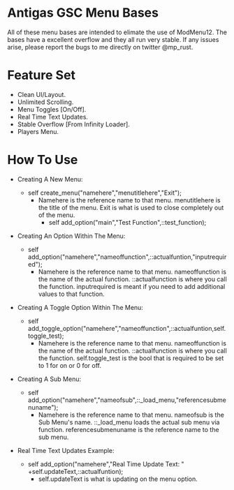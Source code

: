 # Antigas GSC Menu Bases

All of these menu bases are intended to elimate the use of ModMenu12. The bases have a excellent overflow and they all run very stable. If any issues arise, please report the bugs to me directly on twitter @mp_rust.

# Feature Set
- Clean UI/Layout.
- Unlimited Scrolling.
- Menu Toggles [On/Off].
- Real Time Text Updates.
- Stable Overflow [From Infinity Loader].
- Players Menu.

# How To Use
- Creating A New Menu:
  - self create_menu("namehere","menutitlehere","Exit");
  	- Namehere is the reference name to that menu. menutitlehere is the title of the menu. Exit is what is used to close completely out of the menu.
		- self add_option("main","Test Function",::test_function);

- Creating An Option Within The Menu:
	- self add_option("namehere","nameoffunction",::actualfuntion,"inputrequired");
		- Namehere is the reference name to that menu. nameoffunction is the name of the actual function. ::actualfunction is where you call the function. inputrequired is meant if you need to add additional values to that function.

- Creating A Toggle Option Within The Menu:
  - self add_toggle_option("namehere","nameoffunction",::actualfuntion,self.toggle_test);
  	- Namehere is the reference name to that menu. nameoffunction is the name of the actual function. ::actualfunction is where you call the function. self.toggle_test is the bool that is required to be set to 1 for on or 0 for off.

- Creating A Sub Menu:
	- self add_option("namehere","nameofsub",::_load_menu,"referencesubmenuname");
		- Namehere is the reference name to that menu. nameofsub is the Sub Menu's name. ::_load_menu loads the actual sub menu via function. referencesubmenuname is the reference name to the sub menu.
    
- Real Time Text Updates Example:
  - self add_option("namehere","Real Time Update Text: " +self.updateText,::actualfuntion);
   	- self.updateText is what is updating on the menu option.

